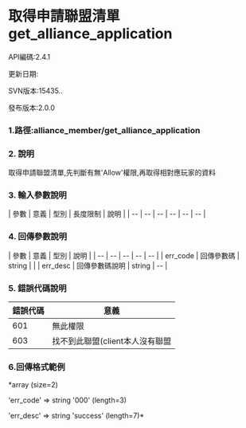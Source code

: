 

# 取得申請聯盟清單 get_alliance_application
API編碼:2.4.1

> 



更新日期:

> 

SVN版本:15435..

> 

發布版本:2.0.0
### 1.路徑:alliance_member/get_alliance_application

### 2. 說明

取得申請聯盟清單,先判斷有無'Allow'權限,再取得相對應玩家的資料

### 3. 輸入參數說明


| 參數 | 意義 | 型別 | 長度限制 | 說明 |
| -- | -- | -- | -- | -- | -- |


### 4. 回傳參數說明
| 參數 | 意義 | 型別 | 說明 |
| -- | -- | -- | -- | -- |
| err_code | 回傳參數碼 | string |  |
| err_desc | 回傳參數碼說明 | string | -- |


### 5. 錯誤代碼說明
|錯誤代碼|意義|
|--|--|
|601|無此權限|
|603|找不到此聯盟(client本人沒有聯盟|

### 6.回傳格式範例

*array (size=2)
> 


  'err_code' => string '000' (length=3)
> 


  'err_desc' => string 'success' (length=7)*



